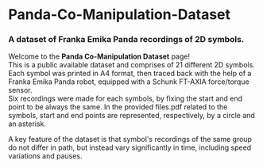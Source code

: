 # Panda-Co-Manipulation-Dataset
### A dataset of Franka Emika Panda recordings of 2D symbols.


Welcome to the **Panda Co-Manipulation Dataset** page! <br>
This is a public available dataset and comprises of 21 different 2D symbols. Each symbol was printed in A4 format, then traced back with the help of a Franka Emika Panda robot, equipped with a Schunk FT-AXIA force/torque sensor. <br>
Six recordings were made for each symbols, by fixing the start and end point to be always the same. In the provided files.pdf related to the symbols, start and end points are represented, respectively, by a circle and an asterisk.


A key feature of the dataset is that symbol's recordings of the same group do not differ in path, but instead vary significantly in time, including speed variations and pauses.


